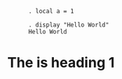           . local a = 1

          . display "Hello World"
          Hello World


The is heading 1
======================





